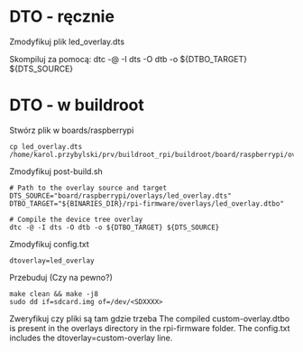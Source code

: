 # DTO - ręcznie
Zmodyfikuj plik led_overlay.dts

Skompiluj za pomocą: 
    dtc -@ -I dts -O dtb -o ${DTBO_TARGET} ${DTS_SOURCE}


# DTO - w buildroot

Stwórz plik w boards/raspberrypi

    cp led_overlay.dts /home/karol.przybylski/prv/buildroot_rpi/buildroot/board/raspberrypi/overlays

Zmodyfikuj post-build.sh

    # Path to the overlay source and target
    DTS_SOURCE="board/raspberrypi/overlays/led_overlay.dts"
    DTBO_TARGET="${BINARIES_DIR}/rpi-firmware/overlays/led_overlay.dtbo"

    # Compile the device tree overlay
    dtc -@ -I dts -O dtb -o ${DTBO_TARGET} ${DTS_SOURCE}

Zmodyfikuj config.txt

    dtoverlay=led_overlay

Przebuduj (Czy na pewno?)

    make clean && make -j8
    sudo dd if=sdcard.img of=/dev/<SDXXXX>

Zweryfikuj czy pliki są tam gdzie trzeba
The compiled custom-overlay.dtbo is present in the overlays directory in the rpi-firmware folder.
The config.txt includes the dtoverlay=custom-overlay line.